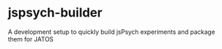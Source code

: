 # jspsych-builder
A development setup to quickly build jsPsych experiments and package them for JATOS
